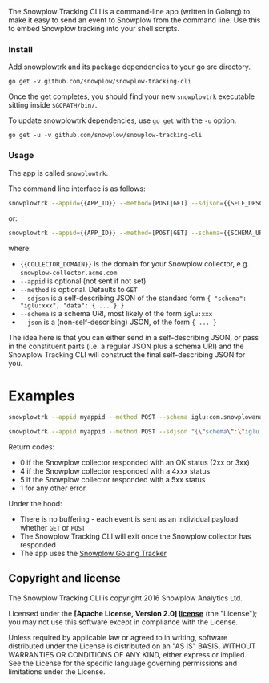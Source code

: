 The Snowplow Tracking CLI is a command-line app (written in Golang) to make it easy to send an event to Snowplow from the command line. Use this to embed Snowplow tracking into your shell scripts.

### Install

Add snowplowtrk and its package dependencies to your go src directory.

```
go get -v github.com/snowplow/snowplow-tracking-cli
```

Once the get completes, you should find your new `snowplowtrk` executable sitting inside `$GOPATH/bin/`.

To update snowplowtrk dependencies, use `go get` with the `-u` option.

```
go get -u -v github.com/snowplow/snowplow-tracking-cli
```

### Usage

The app is called `snowplowtrk`.

The command line interface is as follows:

```bash
snowplowtrk --appid={{APP_ID}} --method=[POST|GET] --sdjson={{SELF_DESC_JSON}} {{COLLECTOR_DOMAIN}}
```
    
or:

```bash
snowplowtrk --appid={{APP_ID}} --method=[POST|GET] --schema={{SCHEMA_URI}} --json={{JSON}} {{COLLECTOR_DOMAIN}}
```

where:

* `{{COLLECTOR_DOMAIN}}` is the domain for your Snowplow collector, e.g. `snowplow-collector.acme.com`
* `--appid` is optional (not sent if not set)
* `--method` is optional. Defaults to `GET`
* `--sdjson` is a self-describing JSON of the standard form `{ "schema": "iglu:xxx", "data": { ... } }`
* `--schema` is a schema URI, most likely of the form `iglu:xxx`
* `--json` is a (non-self-describing) JSON, of the form `{ ... }`

The idea here is that you can either send in a self-describing JSON, or pass in the constituent parts (i.e. a regular JSON plus a schema URI) and the Snowplow Tracking CLI will construct the final self-describing JSON for you.

# Examples
```bash
snowplowtrk --appid myappid --method POST --schema iglu:com.snowplowanalytics.snowplow/event/jsonschema/1-0-0 --json "{\"hello\":\"world\"}" snowplow-collector.acme.com
```

```bash
snowplowtrk --appid myappid --method POST --sdjson "{\"schema\":\"iglu:com.snowplowanalytics.snowplow/event/jsonschema/1-0-0\", \"data\":{\"hello\":\"world\"}}" snowplow-collector.acme.com
```

Return codes:

* 0 if the Snowplow collector responded with an OK status (2xx or 3xx)
* 4 if the Snowplow collector responded with a 4xxx status
* 5 if the Snowplow collector responded with a 5xx status
* 1 for any other error

Under the hood:

* There is no buffering - each event is sent as an individual payload whether `GET` or `POST`
* The Snowplow Tracking CLI will exit once the Snowplow collector has responded
* The app uses the [Snowplow Golang Tracker](https://github.com/snowplow/snowplow-golang-tracker)

## Copyright and license

The Snowplow Tracking CLI is copyright 2016 Snowplow Analytics Ltd.

Licensed under the **[Apache License, Version 2.0] [license]** (the "License");
you may not use this software except in compliance with the License.

Unless required by applicable law or agreed to in writing, software
distributed under the License is distributed on an "AS IS" BASIS,
WITHOUT WARRANTIES OR CONDITIONS OF ANY KIND, either express or implied.
See the License for the specific language governing permissions and
limitations under the License.

[license]: http://www.apache.org/licenses/LICENSE-2.0
